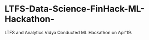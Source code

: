 # LTFS-Data-Science-FinHack-ML-Hackathon-
LTFS and Analytics Vidya Conducted ML Hackathon on Apr'19.
